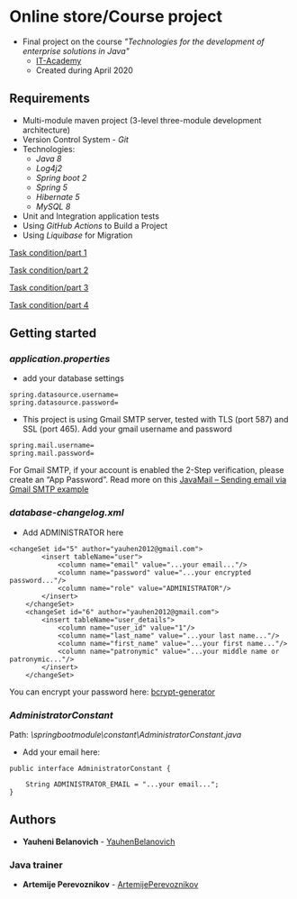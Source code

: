 # Online store/Course project
* Final project on the course _"Technologies for the development of enterprise solutions in Java"_
    * [IT-Academy](https://www.it-academy.by/)
    * Сreated during April 2020

## Requirements
* Multi-module maven project (3-level three-module development architecture)
* Version Control System - _Git_
* Technologies:
   * _Java 8_
   * _Log4j2_
   * _Spring boot 2_
   * _Spring 5_
   * _Hibernate 5_
   * _MySQL 8_
* Unit and Integration application tests
* Using _GitHub Actions_ to Build a Project
* Using _Liquibase_ for Migration

[Task condition/part 1](https://drive.google.com/file/d/18NNcnNCpGsFwbAMDOXuLGm8ppddE9ucn/view?usp=sharing)

[Task condition/part 2](https://drive.google.com/file/d/1HuA_2jX_5E4TE4CRT-3JKS8ngdS4hMG1/view?usp=sharing)

[Task condition/part 3](https://drive.google.com/file/d/1r9CMGZzN8lqm44YF67LLHAfaWvSrc-GH/view?usp=sharing)

[Task condition/part 4](https://drive.google.com/file/d/1EfTSE9ovdexv6aIkuOm7CuObqhH1aflo/view?usp=sharing)

## Getting started

### _application.properties_

  * add your database settings
```
spring.datasource.username=
spring.datasource.password=
```

  * This project is using Gmail SMTP server, tested with TLS (port 587) and SSL (port 465).
Add your gmail username and password
```
spring.mail.username=
spring.mail.password=
```
For Gmail SMTP, if your account is enabled the 2-Step verification, please create an “App Password”. Read more on this [JavaMail – Sending email via Gmail SMTP example](https://mkyong.com/java/javamail-api-sending-email-via-gmail-smtp-example/)

### _database-changelog.xml_

* Add ADMINISTRATOR here
```
<changeSet id="5" author="yauhen2012@gmail.com">
        <insert tableName="user">
            <column name="email" value="...your email..."/>
            <column name="password" value="...your encrypted password..."/>
            <column name="role" value="ADMINISTRATOR"/>
        </insert>
    </changeSet>
    <changeSet id="6" author="yauhen2012@gmail.com">
        <insert tableName="user_details">
            <column name="user_id" value="1"/>
            <column name="last_name" value="...your last name..."/>
            <column name="first_name" value="...your first name..."/>
            <column name="patronymic" value="...your middle name or patronymic..."/>
        </insert>
    </changeSet>
```
You can encrypt your password here: [bcrypt-generator](https://bcrypt-generator.com/)
  
### _AdministratorConstant_
 Path: _\springbootmodule\constant\AdministratorConstant.java_
 
* Add your email here:
```
public interface AdministratorConstant {

    String ADMINISTRATOR_EMAIL = "...your email...";
}
```

## Authors

* **Yauheni Belanovich** - [YauhenBelanovich](https://github.com/YauhenBelanovich)

### Java trainer

* **Artemije Perevoznikov** - [ArtemijePerevoznikov](https://github.com/artemijeperevoznikov)

